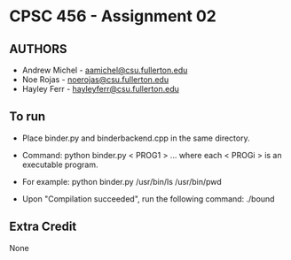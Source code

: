 # CPSC 456 - Assignment 02

## AUTHORS
- Andrew Michel - aamichel@csu.fullerton.edu
- Noe Rojas - noerojas@csu.fullerton.edu
- Hayley Ferr - hayleyferr@csu.fullerton.edu

## To run
- Place binder.py and binderbackend.cpp in the same directory.
- Command: python binder.py < PROG1 > <PROG2> ... <PROGN> where each < PROGi > is an executable program.
- For example: python binder.py /usr/bin/ls /usr/bin/pwd

- Upon "Compilation succeeded", run the following command: ./bound

## Extra Credit
None
